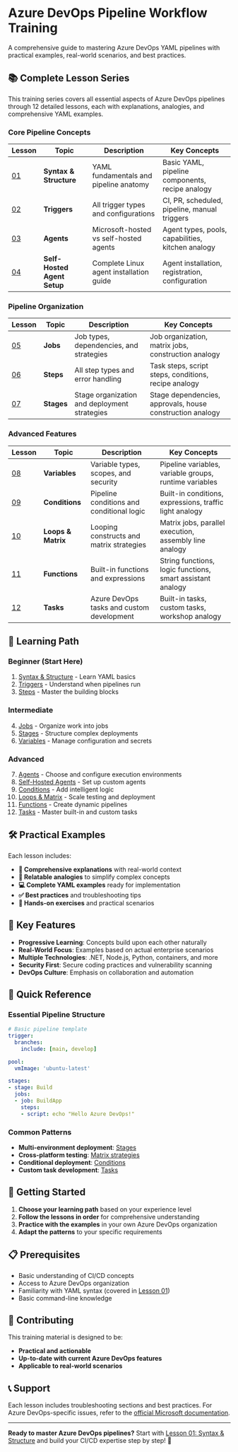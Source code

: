 # Azure DevOps Pipeline Workflow Training

A comprehensive guide to mastering Azure DevOps YAML pipelines with practical examples, real-world scenarios, and best practices.

## 📚 Complete Lesson Series

This training series covers all essential aspects of Azure DevOps pipelines through 12 detailed lessons, each with explanations, analogies, and comprehensive YAML examples.

### Core Pipeline Concepts

| Lesson | Topic | Description | Key Concepts |
|--------|-------|-------------|--------------|
| [01](./01-syntax-structure.md) | **Syntax & Structure** | YAML fundamentals and pipeline anatomy | Basic YAML, pipeline components, recipe analogy |
| [02](./02-triggers.md) | **Triggers** | All trigger types and configurations | CI, PR, scheduled, pipeline, manual triggers |
| [03](./03-agents.md) | **Agents** | Microsoft-hosted vs self-hosted agents | Agent types, pools, capabilities, kitchen analogy |
| [04](./04-self-hosted-agent-setup.md) | **Self-Hosted Agent Setup** | Complete Linux agent installation guide | Agent installation, registration, configuration |

### Pipeline Organization

| Lesson | Topic | Description | Key Concepts |
|--------|-------|-------------|--------------|
| [05](./05-jobs.md) | **Jobs** | Job types, dependencies, and strategies | Job organization, matrix jobs, construction analogy |
| [06](./06-steps.md) | **Steps** | All step types and error handling | Task steps, script steps, conditions, recipe analogy |
| [07](./07-stages.md) | **Stages** | Stage organization and deployment strategies | Stage dependencies, approvals, house construction analogy |

### Advanced Features

| Lesson | Topic | Description | Key Concepts |
|--------|-------|-------------|--------------|
| [08](./08-variables.md) | **Variables** | Variable types, scopes, and security | Pipeline variables, variable groups, runtime variables |
| [09](./09-conditions.md) | **Conditions** | Pipeline conditions and conditional logic | Built-in conditions, expressions, traffic light analogy |
| [10](./10-loops.md) | **Loops & Matrix** | Looping constructs and matrix strategies | Matrix jobs, parallel execution, assembly line analogy |
| [11](./11-functions.md) | **Functions** | Built-in functions and expressions | String functions, logic functions, smart assistant analogy |
| [12](./12-tasks.md) | **Tasks** | Azure DevOps tasks and custom development | Built-in tasks, custom tasks, workshop analogy |

## 🎯 Learning Path

### **Beginner (Start Here)**
1. [Syntax & Structure](./01-syntax-structure.md) - Learn YAML basics
2. [Triggers](./02-triggers.md) - Understand when pipelines run
3. [Steps](./06-steps.md) - Master the building blocks

### **Intermediate**
4. [Jobs](./05-jobs.md) - Organize work into jobs
5. [Stages](./07-stages.md) - Structure complex deployments
6. [Variables](./08-variables.md) - Manage configuration and secrets

### **Advanced**
7. [Agents](./03-agents.md) - Choose and configure execution environments
8. [Self-Hosted Agents](./04-self-hosted-agent-setup.md) - Set up custom agents
9. [Conditions](./09-conditions.md) - Add intelligent logic
10. [Loops & Matrix](./10-loops.md) - Scale testing and deployment
11. [Functions](./11-functions.md) - Create dynamic pipelines
12. [Tasks](./12-tasks.md) - Master built-in and custom tasks

## 🛠️ Practical Examples

Each lesson includes:
- **📖 Comprehensive explanations** with real-world context
- **🔗 Relatable analogies** to simplify complex concepts
- **💻 Complete YAML examples** ready for implementation
- **✅ Best practices** and troubleshooting tips
- **🔧 Hands-on exercises** and practical scenarios

## 🌟 Key Features

- **Progressive Learning**: Concepts build upon each other naturally
- **Real-World Focus**: Examples based on actual enterprise scenarios
- **Multiple Technologies**: .NET, Node.js, Python, containers, and more
- **Security First**: Secure coding practices and vulnerability scanning
- **DevOps Culture**: Emphasis on collaboration and automation

## 📖 Quick Reference

### Essential Pipeline Structure
```yaml
# Basic pipeline template
trigger:
  branches:
    include: [main, develop]

pool:
  vmImage: 'ubuntu-latest'

stages:
- stage: Build
  jobs:
  - job: BuildApp
    steps:
    - script: echo "Hello Azure DevOps!"
```

### Common Patterns
- **Multi-environment deployment**: [Stages](./07-stages.md#comprehensive-example)
- **Cross-platform testing**: [Matrix strategies](./10-loops.md#comprehensive-example)
- **Conditional deployment**: [Conditions](./09-conditions.md#comprehensive-example)
- **Custom task development**: [Tasks](./12-tasks.md#custom-task-development)

## 🚀 Getting Started

1. **Choose your learning path** based on your experience level
2. **Follow the lessons in order** for comprehensive understanding
3. **Practice with the examples** in your own Azure DevOps organization
4. **Adapt the patterns** to your specific requirements

## 📋 Prerequisites

- Basic understanding of CI/CD concepts
- Access to Azure DevOps organization
- Familiarity with YAML syntax (covered in [Lesson 01](./01-syntax-structure.md))
- Basic command-line knowledge

## 🤝 Contributing

This training material is designed to be:
- **Practical and actionable**
- **Up-to-date with current Azure DevOps features**
- **Applicable to real-world scenarios**

## 📞 Support

Each lesson includes troubleshooting sections and best practices. For Azure DevOps-specific issues, refer to the [official Microsoft documentation](https://docs.microsoft.com/en-us/azure/devops/pipelines/).

---

**Ready to master Azure DevOps pipelines?** Start with [Lesson 01: Syntax & Structure](./01-syntax-structure.md) and build your CI/CD expertise step by step! 🎯